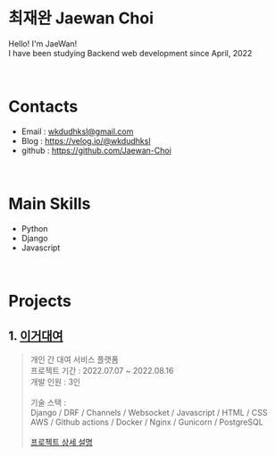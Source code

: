 # 최재완 Jaewan Choi

Hello! I'm JaeWan!<br>
I have been studying Backend web development since April, 2022

<br>

# Contacts
* Email : wkdudhksl@gmail.com
* Blog : https://velog.io/@wkdudhksl
* github : https://github.com/Jaewan-Choi

<br>

# Main Skills
* Python
* Django
* Javascript

<br>

# Projects
## 1. <a href="https://github.com/Jaewan-Choi/egodaeyeo-backend">이거대여</a>

> 개인 간 대여 서비스 플랫폼<br>
  프로젝트 기간 : 2022.07.07 ~ 2022.08.16<br>
  개발 인원 : 3인<br><br>
  기술 스택 :<br>
  Django / DRF / Channels / Websocket / Javascript / HTML / CSS<br>
  AWS / Github actions / Docker / Nginx / Gunicorn / PostgreSQL<br><br>
  <a href="https://github.com/Jaewan-Choi/egodaeyeo-backend">프로젝트 상세 설명<a/>
